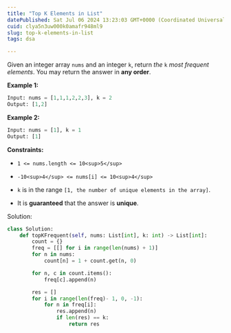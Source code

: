 ```yaml
---
title: "Top K Elements in List"
datePublished: Sat Jul 06 2024 13:23:03 GMT+0000 (Coordinated Universal Time)
cuid: clya5n3uw000k0amafr948ml9
slug: top-k-elements-in-list
tags: dsa

---
```


Given an integer array `nums` and an integer `k`, return *the* `k` *most frequent elements*. You may return the answer in **any order**.

**Example 1:**

```python
Input: nums = [1,1,1,2,2,3], k = 2
Output: [1,2]
```

**Example 2:**

```python
Input: nums = [1], k = 1
Output: [1]
```

**Constraints:**

* `1 <= nums.length <= 10<sup>5</sup>`
    
* `-10<sup>4</sup> <= nums[i] <= 10<sup>4</sup>`
    
* `k` is in the range `[1, the number of unique elements in the array]`.
    
* It is **guaranteed** that the answer is **unique**.
    

Solution:

```python
class Solution:
    def topKFrequent(self, nums: List[int], k: int) -> List[int]:
        count = {}
        freq = [[] for i in range(len(nums) + 1)]
        for n in nums:
            count[n] = 1 + count.get(n, 0)

        for n, c in count.items():
            freq[c].append(n)

        res = []
        for i in range(len(freq)- 1, 0, -1):
            for n in freq[i]:
                res.append(n)
                if len(res) == k:
                    return res
```